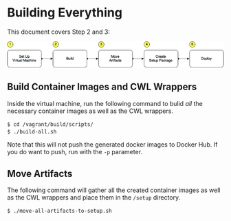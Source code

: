 # Building Everything

This document covers Step 2 and 3:

![/docs/prism-build-to-deploy.png](/docs/prism-build-to-deploy.png)

## Build Container Images and CWL Wrappers

Inside the virtual machine, run the following command to bulid *all* the necessary container images as well as the CWL wrappers.

```bash
$ cd /vagrant/build/scripts/
$ ./build-all.sh
```

Note that this will not push the generated docker images to Docker Hub. If you do want to push, run with the `-p` parameter.

## Move Artifacts

The following command will gather all the created container images as well as the CWL wrappers and place them in the `/setup` directory.

```bash
$ ./move-all-artifacts-to-setup.sh
```
